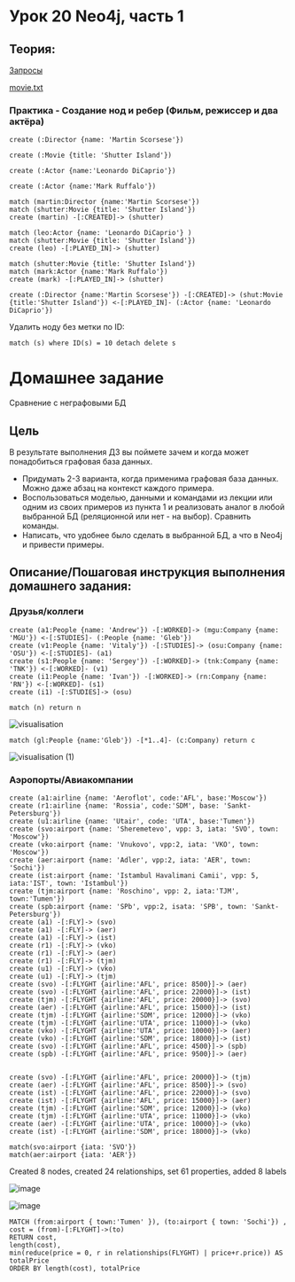 # Урок 20 Neo4j, часть 1

## Теория:
[Запросы](neo4j_p1.md)

[movie.txt](movie.txt)


### Практика - Создание нод и ребер (Фильм, режиссер и два актёра)
```cypher
create (:Director {name: 'Martin Scorsese'})

create (:Movie {title: 'Shutter Island'})

create (:Actor {name:'Leonardo DiCaprio'})

create (:Actor {name:'Mark Ruffalo'})

match (martin:Director {name:'Martin Scorsese'})
match (shutter:Movie {title: 'Shutter Island'})
create (martin) -[:CREATED]-> (shutter)

match (leo:Actor {name: 'Leonardo DiCaprio'} )
match (shutter:Movie {title: 'Shutter Island'})
create (leo) -[:PLAYED_IN]-> (shutter)

match (shutter:Movie {title: 'Shutter Island'})
match (mark:Actor {name:'Mark Ruffalo'})
create (mark) -[:PLAYED_IN]-> (shutter)
```

```cypher
create (:Director {name:'Martin Scorsese'}) -[:CREATED]-> (shut:Movie {title:'Shutter Island'}) <-[:PLAYED_IN]- (:Actor {name: 'Leonardo DiCaprio'})

```

Удалить ноду без метки по ID:
```cypher
match (s) where ID(s) = 10 detach delete s
```

# Домашнее задание

Сравнение с неграфовыми БД

## Цель

В результате выполнения ДЗ вы поймете зачем и когда может понадобиться графовая база данных.

- Придумать 2-3 варианта, когда применима графовая база данных. Можно даже абзац на контекст каждого примера.
- Воспользоваться моделью, данными и командами из лекции или одним из своих примеров из пункта 1 и реализовать аналог в любой выбранной БД (реляционной или нет - на выбор). Сравнить команды.
- Написать, что удобнее было сделать в выбранной БД, а что в Neo4j и привести примеры.

## Описание/Пошаговая инструкция выполнения домашнего задания:

### Друзья/коллеги

```cypher
create (a1:People {name: 'Andrew'}) -[:WORKED]-> (mgu:Company {name: 'MGU'}) <-[:STUDIES]- (:People {name: 'Gleb'})
create (v1:People {name: 'Vitaly'}) -[:STUDIES]-> (osu:Company {name: 'OSU'}) <-[:STUDIES]- (a1)
create (s1:People {name: 'Sergey'}) -[:WORKED]-> (tnk:Company {name: 'TNK'}) <-[:WORKED]- (v1)
create (i1:People {name: 'Ivan'}) -[:WORKED]-> (rn:Company {name: 'RN'}) <-[:WORKED]- (s1)
create (i1) -[:STUDIES]-> (osu)
```

```cypher
match (n) return n
```

![visualisation](https://github.com/ada04/NoSQL/assets/40420948/62e2a85b-d324-433d-ba16-d11ff25033e5)

```cypher
match (gl:People {name:'Gleb'}) -[*1..4]- (c:Company) return c
```

![visualisation (1)](https://github.com/ada04/NoSQL/assets/40420948/605eeb91-153c-4de3-ac7c-b4e2febb2438)

### Аэропорты/Авиакомпании

```cypher
create (a1:airline {name: 'Aeroflot', code:'AFL', base:'Moscow'})
create (r1:airline {name: 'Rossia', code:'SDM', base: 'Sankt-Petersburg'})
create (u1:airline {name: 'Utair', code: 'UTA', base:'Tumen'})
create (svo:airport {name: 'Sheremetevo', vpp: 3, iata: 'SVO', town: 'Moscow'})
create (vko:airport {name: 'Vnukovo', vpp:2, iata: 'VKO', town: 'Moscow'})
create (aer:airport {name: 'Adler', vpp:2, iata: 'AER', town: 'Sochi'})
create (ist:airport {name: 'Istambul Havalimani Camii', vpp: 5, iata:'IST', town: 'Istambul'})
create (tjm:airport {name: 'Roschino', vpp: 2, iata:'TJM', town:'Tumen'})
create (spb:airport {name: 'SPb', vpp:2, isata: 'SPB', town: 'Sankt-Petersburg'})
create (a1) -[:FLY]-> (svo)
create (a1) -[:FLY]-> (aer)
create (a1) -[:FLY]-> (ist)
create (r1) -[:FLY]-> (vko)
create (r1) -[:FLY]-> (aer)
create (r1) -[:FLY]-> (tjm)
create (u1) -[:FLY]-> (vko)
create (u1) -[:FLY]-> (tjm)
create (svo) -[:FLYGHT {airline:'AFL', price: 8500}]-> (aer)
create (svo) -[:FLYGHT {airline:'AFL', price: 22000}]-> (ist)
create (tjm) -[:FLYGHT {airline:'AFL', price: 20000}]-> (svo)
create (aer) -[:FLYGHT {airline:'AFL', price: 15000}]-> (ist)
create (tjm) -[:FLYGHT {airline:'SDM', price: 12000}]-> (vko)
create (tjm) -[:FLYGHT {airline:'UTA', price: 11000}]-> (vko)
create (vko) -[:FLYGHT {airline:'UTA', price: 10000}]-> (aer)
create (vko) -[:FLYGHT {airline:'SDM', price: 18000}]-> (ist)
create (svo) -[:FLYGHT {airline:'AFL', price: 4500}]-> (spb)
create (spb) -[:FLYGHT {airline:'AFL', price: 9500}]-> (aer)


create (svo) -[:FLYGHT {airline:'AFL', price: 20000}]-> (tjm)
create (aer) -[:FLYGHT {airline:'AFL', price: 8500}]-> (svo)
create (ist) -[:FLYGHT {airline:'AFL', price: 22000}]-> (svo)
create (ist) -[:FLYGHT {airline:'AFL', price: 15000}]-> (aer)
create (tjm) -[:FLYGHT {airline:'SDM', price: 12000}]-> (vko)
create (tjm) -[:FLYGHT {airline:'UTA', price: 11000}]-> (vko)
create (aer) -[:FLYGHT {airline:'UTA', price: 10000}]-> (vko)
create (ist) -[:FLYGHT {airline:'SDM', price: 18000}]-> (vko)

match(svo:airport {iata: 'SVO'})
match(aer:airport {iata: 'AER'})

```

  Created 8 nodes, created 24 relationships, set 61 properties, added 8 labels

![image](https://github.com/ada04/NoSQL/assets/40420948/e37c74d9-a225-4774-9151-5363320b7e8c)

![image](https://github.com/ada04/NoSQL/assets/40420948/ff1bb3bd-7f90-44f2-a729-4b058eed9a86)


```cypher
MATCH (from:airport { town:'Tumen' }), (to:airport { town: 'Sochi'}) , cost = (from)-[:FLYGHT]->(to) 
RETURN cost, 
length(cost),  
min(reduce(price = 0, r in relationships(FLYGHT) | price+r.price)) AS totalPrice
ORDER BY length(cost), totalPrice
```
